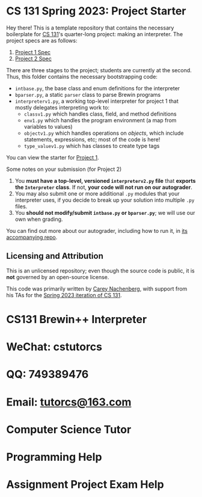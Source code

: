 # CS 131 Spring 2023: Project Starter

Hey there! This is a template repository that contains the necessary boilerplate for [CS 131](https://ucla-cs-131.github.io/spring-23/)'s quarter-long project: making an interpreter. The project specs are as follows:

1. [Project 1 Spec](https://docs.google.com/document/d/1pPQ2qZKbbsbZGBSwvuy1Ir-NZLPMgVt95WPQuI5aPho)
1. [Project 2 Spec](https://docs.google.com/document/d/1simlDMO0TK-YNDPYjkuU1C3fcaBpbIVYRaKD1pdqJj8/edit?usp=sharing)

There are three stages to the project; students are currently at the second. Thus, this folder contains the necessary bootstrapping code:

- `intbase.py`, the base class and enum definitions for the interpreter
- `bparser.py`, a static `parser` class to parse Brewin programs
- `interpreterv1.py`, a working top-level interpreter for project 1 that mostly delegates interpreting work to:
  - `classv1.py` which handles class, field, and method definitions
  - `env1.py` which handles the program environment (a map from variables to values)
  - `objectv1.py` which handles operations on *objects*, which include statements, expressions, etc; most of the code is here!
  - `type_valuev1.py` which has classes to create type tags

You can view the starter for [Project 1](https://github.com/UCLA-CS-131/spring-23-project-starter/releases/tag/p1).

Some notes on your submission (for Project 2)

1. You **must have a top-level, versioned `interpreterv2.py` file** that **exports the `Interpreter` class**. If not, **your code will not run on our autograder**.
2. You may also submit one or more additional `.py` modules that your interpreter uses, if you decide to break up your solution into multiple `.py` files.
3. You **should not modify/submit `intbase.py` or `bparser.py`**; we will use our own when grading.

You can find out more about our autograder, including how to run it, in [its accompanying repo](https://github.com/UCLA-CS-131/spring-23-autograder).

## Licensing and Attribution

This is an unlicensed repository; even though the source code is public, it is **not** governed by an open-source license.

This code was primarily written by [Carey Nachenberg](http://careynachenberg.weebly.com/), with support from his TAs for the [Spring 2023 iteration of CS 131](https://ucla-cs-131.github.io/spring-23/).
# CS131 Brewin++ Interpreter
# WeChat: cstutorcs

# QQ: 749389476

# Email: tutorcs@163.com

# Computer Science Tutor

# Programming Help

# Assignment Project Exam Help
